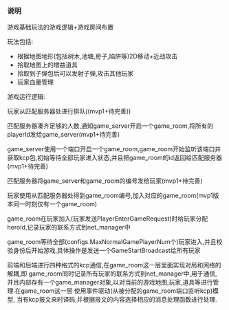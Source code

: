 ### 说明
游戏基础玩法的游戏逻辑+游戏房间布置


玩法包括:
* 根据地图地形(包括树木,池塘,房子,陷阱等)2D移动+近战攻击
* 拾取地图上的增益道具
* 拾取到子弹包后可以发射子弹,攻击其他玩家
* 玩家血量管理

游戏运行逻辑:

玩家从匹配服务器处进行排队((mvp1+待完善))

匹配服务器凑齐足够的人数,通知game_server开启一个game_room,将所有的playerId发给game_server(mvp1+待完善)

game_server使用一个端口开启一个game_room,game_room开始监听该端口并获取kcp包,初始等待全部玩家进入状态,并且把game_room的id返回给匹配服务器(mvp1+待完善)

匹配服务器将game_server和game_room的编号发给玩家(mvp1+待完善)

玩家使用从匹配服务器处得到game_room编号,加入对应的game_room(mvp1版本同一时刻仅有一个game_room)

game_room在玩家加入(玩家发送PlayerEnterGameRequest)时给玩家分配heroId,记录玩家的联系方式到net_manager中

game_room等待全部(configs.MaxNormalGamePlayerNum个)玩家进入,并且校验身份后开始游戏,具体操作是发送一个GameStartBroadcast给所有玩家

前端和后端进行四种格式的kcp通信,在game_room这一层里面实现对局和网络的解耦,即 game_room同时记录所有玩家的联系方式到net_manager中,用于通信,
并且内部存有一个game_manager对象,以对当前的游戏地图,玩家,道具等进行管理.在game_room这一层 使用事件驱动(从被分配的game_room端口监听kcp)模型,
当有kcp报文来时译码,并根据报文的内容选择相应的消息处理函数进行处理.

